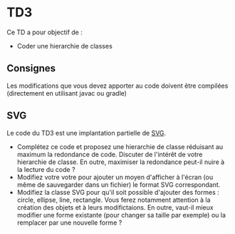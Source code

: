 # TD3
Ce TD a pour objectif de :

* Coder une hierarchie de classes

## Consignes

Les modifications que vous devez apporter au code doivent être compilées (directement en utilisant javac ou gradle)

## SVG

Le code du TD3 est une implantation partielle de [SVG](https://www.w3schools.com/graphics/svg_intro.asp).

* Complétez ce code et proposez une hierarchie de classe réduisant au maximum la redondance de code. Discuter de l'intérêt de votre hierarchie de classe. En outre, maximiser la redondance peut-il nuire à la lecture du code ?
* Modifiez votre votre pour ajouter un moyen d'afficher à l'écran (ou même de sauvegarder dans un fichier) le format SVG correspondant.
* Modifiez la classe SVG pour qu'il soit possible d'ajouter des formes : circle, ellipse, line, rectangle. Vous ferez notamment attention à la création des objets et à leurs modifictaions. En outre, vaut-il mieux modifier une forme existante (pour changer sa taille par exemple) ou la remplacer par une nouvelle forme ? 
